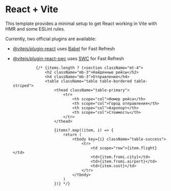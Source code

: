 # React + Vite

This template provides a minimal setup to get React working in Vite with HMR and some ESLint rules.

Currently, two official plugins are available:

- [@vitejs/plugin-react](https://github.com/vitejs/vite-plugin-react/blob/main/packages/plugin-react/README.md) uses [Babel](https://babeljs.io/) for Fast Refresh
- [@vitejs/plugin-react-swc](https://github.com/vitejs/vite-plugin-react-swc) uses [SWC](https://swc.rs/) for Fast Refresh

                {/* {items.length ? (<section className="mt-4">
                    <h2 className="mb-3">Найденные рейсы</h2>
                    <h4 className="mb-3">Отправление</h4>
                    <table className="table table-bordered table-striped">
                        <thead className="table-primary">
                            <tr>
                                <th scope="col">Номер рейса</th>
                                <th scope="col">Город отправления</th>
                                <th scope="col">Аэропорт</th>
                                <th scope="col">Стоимость</th>
                            </tr>
                        </thead>

                        {items?.map((item, i) => {
                            return (
                                <tbody key={i} className="table-success">
                                    <tr>
                                        <td scope="row">{item.flight}</td>
                                        <td>{item.fromi.city}</td>
                                        <td>{item.fromi.airport}</td>
                                        <td>{item.cost}</td>
                                    </tr>
                                </tbody>
                            )
                        })} */}
